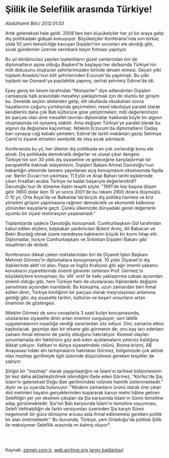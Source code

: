 # Şiilik ile Selefilik arasında Türkiye!

*Abdülhamit Bilici 2012.01.03*

<td class="columnist-detail">
<p>Artık geleneksel hale geldi. 2008'den beri büyükelçiler her yıl bir araya gelip dış politikadaki gidişatı konuşuyor. Büyükelçiler Konferansı'nda son birkaç yılda 50 yeni temsilciliğe kavuşan Dışişleri'nin sorunları ele alındığı gibi, sıcak gündemler üzerine serinkanlı beyin fırtınası yapılıyor.</p>
<p>
<div id="haberMetinDiv">
<p>Bu yıl dördüncüsü yapılan toplantıların güzel yanlarından biri de diplomatların aşina olduğu Başkent'te başlayıp her defasında Türkiye'nin milli dokusunu oluşturan şehirlerimizden birinde devam etmesi. Geçen yılki toplantı Anadolu'nun kilit şehirlerinden Erzurum'da yapılmıştı. Bu yılki toplantı ise Osmanlı'ya payitahtlık yapmış; serhat şehrimiz Edirne'de idi.
<p>Epey geniş bir kesim tarafından "Monşerler" diye adlandırılan Dışişleri camiasıyla halk arasındaki mesafeyi yaklaştırmak için de olumlu bir girişim bu. Genelde seçkin ailelerden gelip, elit okullarda okuduktan sonra hayatlarının çoğunu yurtdışında geçirmeleri; resmî ideolojiye paralel olarak kendilerini daha çok Batı kültürüne göre yetiştirmeleri; milli değerlerimizin bir parçası olan dine mesafeli tavırları diplomatlar hakkında böyle bir algının oluşmasında rol oynamış olabilir. Ama değişen Türkiye'ye paralel olarak bu algının da değişmesi kaçınılmaz. Nitekim Erzurum'da diplomatların Dadaş barı oynayıp cağ kebabı yemeleri; Edirne'de tarihî mekânları gezip Selimiye Camii'ni ziyaret etmeleri sembolik de olsa sıcak adımlardı.
<p>Konferansta bu yıl, her ülkenin dış politikada en çok zorlandığı konu ele alındı: Dış politikada demokratik değerler ve ulusal çıkar dengesi. Türkiye'nin son 30 yıllık dış siyasetine ve geleceğine karşılaştırmalı bir perspektifle bakmak isteyenlerin, Dışişleri Bakanı Ahmet Davutoğlu'nun bakanlığın sitesinde tamamı yayınlanan açış konuşmasını okumasında fayda var. Berlin Duvarı'nın yıkılması; 11 Eylül ve Arap Baharı tarihî eşiklerinde çıkan fırsatları acaba Türkiye ne kadar başarıyla değerlendirdi? Davutoğlu'nun ilk döneme ilişkin tespiti şöyle: "1991'de kişi başına düşen gelir 3900 dolar iken 10 yıl sonra 2001'de bu rakam 2900 dolara düşmüştü. O 10 yıl, Orta Asya'da ve Balkanlar'da birçok dış politika hamlesi ve kriz yönetimi girişimi yapılmasına rağmen demokratik ve ekonomik kalkınma yönünden kayıplarla geçti. Çünkü ülkemizde dünyadaki genel değerlerle uyumlu bir siyasî restorasyon yaşanamadı."
<p>Toplantılarda sadece Davutoğlu konuşmadı. Cumhurbaşkanı Gül tarafından kabul edilen elçilere, başbakan yardımcıları Bülent Arınç, Ali Babacan ve Bekir Bozdağ olmak üzere neredeyse kabinenin büyük bir kısmı hitap etti. Diplomatlar, İsviçre Cumhurbaşkanı ve Sırbistan Dışişleri Bakanı gibi misafirleri de dinledi.
<p>Konferansın dikkat çeken noktalarından biri de Diyanet İşleri Başkanı Mehmet Görmez'in diplomatlara konuşmasıydı. 10 yıldır Diyanet'in dış ilişkilerinde aktif rol alan; Papa ve İngiliz Kraliçesi gibi ağır önemli yabancı konukların ziyaretlerinde önemli görevler üstlenen Prof. Görmez'in büyükelçilere konuşması; bu 'elit' sınıf ile halkı yaklaştırma çabası açısından önemli olduğu gibi, hem Türkiye hem de uluslararası ilişkilerdeki değişimi yansıtması açısından manidardı. Bu konuşma, uzun zamandan beri ihmal edilen dinin, Türkiye kimliğinin bir parçası olarak meşrulaşması anlamına geldiği gibi; dış siyasette tarihin, kültürün ve beşerî unsurların artan öneminin de göstergesi.
<p>Nitekim Görmez de soru-cevaplarla 3 saati bulan konuşmasında, uluslararası siyasette dinin artan önemini vurguluyor; sert laiklik uygulamalarının insanlığa verdiği zararlardan söz ediyor. Dini; zamanla etkisi kaybolacak, geçmişe dair bir efsane gibi görmenin de; onu baş tacı ederken zamanı ihmal etmenin de yanlış olduğunu hatırlatıyor. Küresel olayları yorumlamada din faktörünü göz ardı eden açıklamaların yetersiz kaldığına dikkat çekiyor. Vatikan'ın dünya siyasetindeki rolünü, Bosna krizini, AB Anayasası'ndaki din tartışmalarını hatırlatan Görmez, bölgemizde çok aktüel olan mezhep gerilimiyle ilgili üzerinde düşünülmesi gereken tespitler de yapıyor.
<p>Şiiliğin bir "mezhep" olarak yaygınlaştığını ve İslam'ın tarihsel bölünmesinin bir kez daha aktüelleştirilmek istendiğini ifade eden Görmez, "Körfez'de Şia, İslam'ın geleneksel Doğu-Batı gerilimindeki rolünde hamilik üstlenmektedir." diyor ve şu uyarıda bulunuyor: "Modern zamanların ürünü olarak öne çıkan dinî metinleri hayatın gerçeklerinden kopararak kanun metni hâline getiren Selefiliğin yer yer ekstrem çıkışları da Şia karşısında İslam'ın Sünni temsiline aday görünmektedir. Şia'nın Batı karşısında İslam'ın temsiline soyunması, Selefi Vehhabiliğin de farklı versiyonları üzerinden Şia karşıtı Sünni hegemonik bir güce dönüşme arzusu asla ihmal edilmemesi gereken politik bir alan üretmektedir." Bu durumda, Türkiye, yeni Ortadoğu'da politize Şiilik ile reaksiyoner Selefilik arasında mı kalmış oluyor? </p></p></p></p></p></p></p></div>
</p>


<p><br>
		 </br></p></td>

Kaynak: [zaman.com.tr](http://zaman.com.tr/yazar.do?yazino=1223462), [web.archive.org (arşiv bağlantısı)](http://web.archive.org/web/20120117232102/http://zaman.com.tr:80/yazar.do?yazino=1223462)

